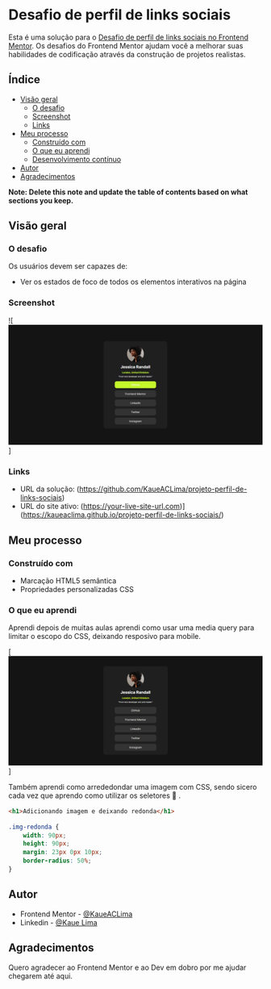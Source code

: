# Desafio de perfil de links sociais

Esta é uma solução para o [Desafio de perfil de links sociais no Frontend Mentor](https://www.frontendmentor.io/challenges/social-links-profile-UG32l9m6dQ). Os desafios do Frontend Mentor ajudam você a melhorar suas habilidades de codificação através da construção de projetos realistas. 

## Índice

- [Visão geral](#overview)
  - [O desafio](#O-desafio)
  - [Screenshot](#screenshot)
  - [Links](#links)
- [Meu processo](#my-process)
  - [Construído com](#built-with)
  - [O que eu aprendi](#what-i-learned)
  - [Desenvolvimento contínuo](#continued-development)
- [Autor](#author)
- [Agradecimentos](#acknowledgments)

**Note: Delete this note and update the table of contents based on what sections you keep.**

## Visão geral

### O desafio

Os usuários devem ser capazes de:

- Ver os estados de foco de todos os elementos interativos na página

### Screenshot

![<img src="./assets/images/snapshot-img.jpg" alt="">]

### Links

- URL da solução: (https://github.com/KaueACLima/projeto-perfil-de-links-sociais)
- URL do site ativo: (https://your-live-site-url.com)](https://kaueaclima.github.io/projeto-perfil-de-links-sociais/)

## Meu processo

### Construído com

- Marcação HTML5 semântica
- Propriedades personalizadas CSS

### O que eu aprendi

Aprendi depois de muitas aulas aprendi como usar uma media query para limitar o escopo do CSS, deixando resposivo para mobile. 

[<img src="./assets/images/Animação.gif" alt="Gif de exemplo dos estados de foco dos elementos ">]

Também aprendi como arrededondar uma imagem com CSS, sendo sicero cada vez que aprendo como utilizar os seletores 🤩 .

```html
<h1>Adicionando imagem e deixando redonda</h1>
```
```css
.img-redonda {
    width: 90px;
    height: 90px;
    margin: 23px 0px 10px;
    border-radius: 50%;
}
```
## Autor

- Frontend Mentor - [@KaueACLima](https://www.frontendmentor.io/profile/KaueACLima)
- Linkedin - [@Kaue Lima](https://www.linkedin.com/in/kau%C3%AA-lima-234515182/)

## Agradecimentos

Quero agradecer ao Frontend Mentor e ao Dev em dobro por me ajudar chegarem até aqui.


